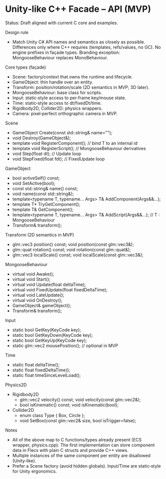 # Unity‑like C++ Facade – API (MVP)

Status: Draft aligned with current C core and examples.

Design rule
- Match Unity C# API names and semantics as closely as possible. Differences only where C++ requires (templates, refs/values, no GC). No engine prefixes in façade types. Branding exception: MongooseBehaviour replaces MonoBehaviour.

Core types (façade)
- Scene: factory/context that owns the runtime and lifecycle.
- GameObject: thin handle over an entity.
- Transform: position/rotation/scale (2D semantics in MVP; 3D later).
- MongooseBehaviour: base class for scripts.
- Input: static‑style access to per‑frame key/mouse state.
- Time: static‑style access to dt/fixedDt/time.
- Rigidbody2D, Collider2D: physics wrappers.
- Camera: pixel‑perfect orthographic camera in MVP.

Scene
- GameObject Create(const std::string& name="");
- void Destroy(GameObject&);
- template<typename T> void RegisterComponent(); // bind T to an internal id
- template<typename T> void RegisterScript();    // MongooseBehaviour derivatives
- void Step(float dt);        // Update loop
- void StepFixed(float fdt);  // FixedUpdate loop

GameObject
- bool activeSelf() const;
- void SetActive(bool);
- const std::string& name() const;
- void name(const std::string&);
- template<typename T, typename... Args> T& AddComponent(Args&&...);
- template<typename T> T* TryGetComponent();
- template<typename T> T& GetComponent();
- template<typename T, typename... Args> T& AddScript(Args&&...); // T : MongooseBehaviour
- Transform& transform();

Transform (2D semantics in MVP)
- glm::vec3 position() const;         void position(const glm::vec3&);
- glm::quat rotation() const;         void rotation(const glm::quat&);
- glm::vec3 localScale() const;       void localScale(const glm::vec3&);

MongooseBehaviour
- virtual void Awake();
- virtual void Start();
- virtual void Update(float deltaTime);
- virtual void FixedUpdate(float fixedDeltaTime);
- virtual void LateUpdate();
- virtual void OnDestroy();
- GameObject& gameObject();
- Transform& transform();

Input
- static bool GetKey(KeyCode key);
- static bool GetKeyDown(KeyCode key);
- static bool GetKeyUp(KeyCode key);
- static glm::vec2 mousePosition();   // optional in MVP

Time
- static float deltaTime();
- static float fixedDeltaTime();
- static float timeSinceLevelLoad();

Physics2D
- Rigidbody2D
  - glm::vec2 velocity() const;   void velocity(const glm::vec2&);
  - bool isKinematic() const;     void isKinematic(bool);
- Collider2D
  - enum class Type { Box, Circle };
  - void SetBox(const glm::vec2& size, bool isTrigger=false);

Notes
- All of the above map to C functions/types already present (ECS wrapper, physics.cpp). The first implementation can store component data in Flecs with plain C structs and provide C++ views.
- Multiple instances of the same component per entity are disallowed (Unity‑like).
- Prefer a Scene factory (avoid hidden globals). Input/Time are static‑style for Unity ergonomics.
